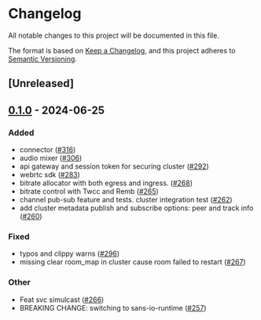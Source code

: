 # Changelog
All notable changes to this project will be documented in this file.

The format is based on [Keep a Changelog](https://keepachangelog.com/en/1.0.0/),
and this project adheres to [Semantic Versioning](https://semver.org/spec/v2.0.0.html).

## [Unreleased]

## [0.1.0](https://github.com/8xFF/atm0s-media-server/releases/tag/media-server-core-v0.1.0) - 2024-06-25

### Added
- connector ([#316](https://github.com/8xFF/atm0s-media-server/pull/316))
- audio mixer ([#306](https://github.com/8xFF/atm0s-media-server/pull/306))
- api gateway and session token for securing cluster ([#292](https://github.com/8xFF/atm0s-media-server/pull/292))
- webrtc sdk ([#283](https://github.com/8xFF/atm0s-media-server/pull/283))
- bitrate allocator with both egress and ingress. ([#268](https://github.com/8xFF/atm0s-media-server/pull/268))
- bitrate control with Twcc and Remb ([#265](https://github.com/8xFF/atm0s-media-server/pull/265))
- channel pub-sub feature and tests. cluster integration test ([#262](https://github.com/8xFF/atm0s-media-server/pull/262))
- add cluster metadata publish and subscribe options: peer and track info ([#260](https://github.com/8xFF/atm0s-media-server/pull/260))

### Fixed
- typos and clippy warns ([#296](https://github.com/8xFF/atm0s-media-server/pull/296))
- missing clear room_map in cluster cause room failed to restart ([#267](https://github.com/8xFF/atm0s-media-server/pull/267))

### Other
- Feat svc simulcast ([#266](https://github.com/8xFF/atm0s-media-server/pull/266))
- BREAKING CHANGE: switching to sans-io-runtime ([#257](https://github.com/8xFF/atm0s-media-server/pull/257))
